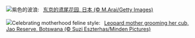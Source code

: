 ![](https://www.bing.com/th?id=OHR.IrisGarden_ZH-CN6226448882_UHD.jpg&w=1000)紫色的波浪:&nbsp;&ensp;[东京的鸢尾花园, 日本 (© M.Arai/Getty Images)](https://www.bing.com/th?id=OHR.IrisGarden_ZH-CN6226448882_UHD.jpg)
<br><br/>
![](https://www.bing.com/th?id=OHR.LeopardMother_EN-US6709981831_UHD.jpg&w=1000)Celebrating motherhood feline style:&nbsp;&ensp;[Leopard mother grooming her cub, Jao Reserve, Botswana (© Suzi Eszterhas/Minden Pictures)](https://www.bing.com/th?id=OHR.LeopardMother_EN-US6709981831_UHD.jpg)
<br><br/>
